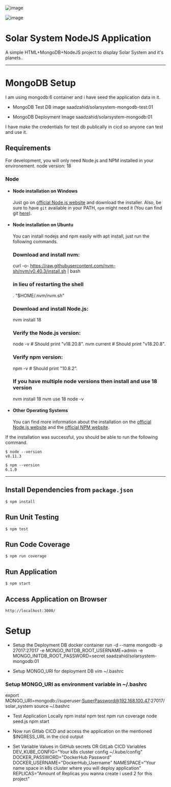 ![image](https://github.com/user-attachments/assets/2327e1a9-cbe2-499a-9e5d-ce69357056e0)

![image](https://github.com/user-attachments/assets/a73dd468-c101-469e-a991-3e80c775ef44)


# Solar System NodeJS Application

A simple HTML+MongoDB+NodeJS project to display Solar System and it's planets..

---
# MongoDB Setup
I am using mongodb:6 container and i have seed the application data in it.

* MongoDB Test DB image
saadzahid/solarsystem-mongodb-test:01

* MongoDB Deployment Image
saadzahid/solarsystem-mongodb:01

I have make the credentials for test db publically in cicd so anyone can test and use it.

## Requirements

For development, you will only need Node.js and NPM installed in your environement.
node version: 18

### Node
- #### Node installation on Windows

  Just go on [official Node.js website](https://nodejs.org/) and download the installer.
Also, be sure to have `git` available in your PATH, `npm` might need it (You can find git [here](https://git-scm.com/)).

- #### Node installation on Ubuntu

  You can install nodejs and npm easily with apt install, just run the following commands.

  ### Download and install nvm:
  curl -o- https://raw.githubusercontent.com/nvm-sh/nvm/v0.40.3/install.sh | bash

  ### in lieu of restarting the shell
  \. "$HOME/.nvm/nvm.sh"

  ### Download and install Node.js:
  nvm install 18

  ### Verify the Node.js version:
  node -v # Should print "v18.20.8".
  nvm current # Should print "v18.20.8".

  ### Verify npm version:
  npm -v # Should print "10.8.2".

  ### If you have multiple node versions then install and use 18 version
  nvm install 18
  nvm use 18
  node -v

- #### Other Operating Systems
  You can find more information about the installation on the [official Node.js website](https://nodejs.org/) and the [official NPM website](https://npmjs.org/).

If the installation was successful, you should be able to run the following command.

    $ node --version
    v8.11.3

    $ npm --version
    6.1.0

---
## Install Dependencies from `package.json`
    $ npm install

## Run Unit Testing
    $ npm test

## Run Code Coverage
    $ npm run coverage

## Run Application
    $ npm start

## Access Application on Browser
    http://localhost:3000/

# Setup
* Setup the Deployment DB
docker container run -d --name mongodb   -p 27017:27017   -e MONGO_INITDB_ROOT_USERNAME=admin   -e MONGO_INITDB_ROOT_PASSWORD=secret  saadzahid/solarsystem-mongodb:01

* Setup MONGO_URI for deployment DB
vim ~/.bashrc

### Setup MONGO_URI as environment variable in ~/.bashrc
export MONGO_URI=mongodb://superuser:SuperPassword@192.168.100.47:27017/solar_system
source ~/.bashrc

* Test Application Locally
npm instal
npm test
npm run coverage
node seed.js
npm start 

* Now run Gitlab CICD and access the application on the mentioned $INGRESS_URL in the cicd output

* Set Variable Values in GitHub secrets OR GitLab CICD Variables
DEV_KUBE_CONFIG="Your k8s cluster config ~/.kube/config"
DOCKER_PASSWORD="DockerHub Password"
DOCKER_USERNAME="DockerHub_Username"
NAMESPACE="Your name space in k8s cluster where you will deploy application"
REPLICAS="Amount of Replicas you wanna create i used 2 for this project"
